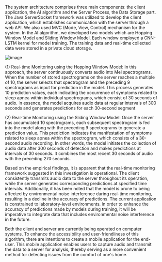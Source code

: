  The system architecture comprises three main components: the client application, the AI algorithm and the Server Process, the Data Storage part. The Java ServerSocket framework was utilized to develop the client application, which establishes communication with the server through a web API. We also used MVC (Mode, View, Control) mechanism for the system. In the AI algorithm, we developed two models which are Hopping Window Model and Sliding Window Model. Each window employed a CNN-LSTM kernel for model training. The training data and real-time collected data were stored in a private cloud storage.

 ![image](https://github.com/bensonhsieh2006/Sleep_Apnea/assets/52516956/36e0228e-749c-492f-b95d-51cb75b95654)

(1) Real-time Monitoring using the Hopping Window Model: 
In this approach, the server continuously converts audio into Mel spectrograms. When the number of stored spectrograms on the server reaches a multiple of 10, the server selects that spectrogram and the preceding 9 spectrograms as input for prediction in the model. This process generates 10 prediction values, each indicating the occurrence of symptoms related to sleep apnea within individual spectrograms, which consist of 30 seconds of audio. In essence, the model acquires audio data at regular intervals of 300 seconds and generates predictions for each 30-second segment

(2) Real-time Monitoring using the Sliding Window Model: 
Once the server has accumulated 10 spectrograms, each subsequent spectrogram is fed into the model along with the preceding 9 spectrograms to generate a prediction value. This prediction indicates the manifestation of symptoms related to sleep apnea within the spectrogram, which consists of a 30-second audio recording. In other words, the model initiates the collection of audio data after 300 seconds of detection and makes predictions at intervals of 30 seconds. It combines the most recent 30 seconds of audio with the preceding 270 seconds.

Based on the empirical findings, it is apparent that the real-time monitoring framework suggested in this investigation is operational. The client consistently transmits audio data to the server throughout its operation, while the server generates corresponding predictions at specified time intervals. Additionally, it has been noted that the model is prone to being affected by environmental noise interference during real-time monitoring, resulting in a decline in the accuracy of predictions. The current application is constrained to laboratory-level environments. In order to enhance the accuracy of predictions made by models during training, it will be imperative to integrate data that includes environmental noise interference in the future.

Both the client and server are currently being operated on computer systems. To enhance the accessibility and user-friendliness of this algorithm, there are intentions to create a mobile application for the end-user. This mobile application enables users to capture audio and transmit the data to a server for analysis, thereby serving as a more convenient method for detecting issues from the comfort of one's home.



